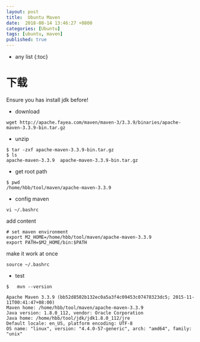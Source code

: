 ```yaml
---
layout: post
title:  Ubuntu Maven
date:  2018-08-14 13:46:27 +0800
categories: [Ubuntu]
tags: [ubuntu, maven]
published: true
---
```


* any list
{:toc}

# 下载

Ensure you has install jdk before!

- download

```
wget http://apache.fayea.com/maven/maven-3/3.3.9/binaries/apache-maven-3.3.9-bin.tar.gz
```

- unzip

```
$ tar -zxf apache-maven-3.3.9-bin.tar.gz
$ ls
apache-maven-3.3.9  apache-maven-3.3.9-bin.tar.gz
```


- get root path

```
$ pwd
/home/hbb/tool/maven/apache-maven-3.3.9
```

- config maven

```
vi ~/.bashrc
```

add content

```
# set maven environment
export M2_HOME=/home/hbb/tool/maven/apache-maven-3.3.9
export PATH=$M2_HOME/bin:$PATH
```

make it work at once

```
source ~/.bashrc
```

- test

```
$   mvn --version

Apache Maven 3.3.9 (bb52d8502b132ec0a5a3f4c09453c07478323dc5; 2015-11-11T00:41:47+08:00)
Maven home: /home/hbb/tool/maven/apache-maven-3.3.9
Java version: 1.8.0_112, vendor: Oracle Corporation
Java home: /home/hbb/tool/jdk/jdk1.8.0_112/jre
Default locale: en_US, platform encoding: UTF-8
OS name: "linux", version: "4.4.0-57-generic", arch: "amd64", family: "unix"
```



